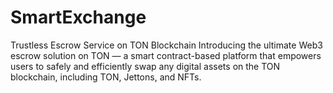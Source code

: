 # SmartExchange
Trustless Escrow Service on TON Blockchain
Introducing the ultimate Web3 escrow solution on TON — a smart contract-based platform that empowers users to safely and efficiently swap any digital assets on the TON blockchain, including TON, Jettons, and NFTs.
